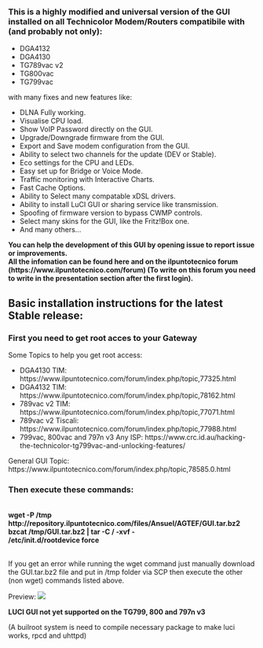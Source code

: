<h3><strong>This is a highly modified and universal version of the GUI installed on all Technicolor Modem/Routers compatibile with (and probably not only):</strong></h3>
  <ul>
  <li>DGA4132</li>
  <li>DGA4130</li>
  <li>TG789vac v2</li>
  <li>TG800vac</li>
  <li>TG799vac</li>
  </ul>
with many fixes and new features like:
<ul>
<li>DLNA Fully working.</li>
<li>Visualise CPU load.</li>
<li>Show VoIP Password directly on the GUI.</li>
<li>Upgrade/Downgrade firmware from the GUI.</li>
<li>Export and Save modem configuration from the GUI.</li>
<li>Ability to select two channels for the update (DEV or Stable).</li>
<li>Eco settings for the CPU and LEDs.</li>
<li>Easy set up for Bridge or Voice Mode.</li>
<li>Traffic monitoring with Interactive Charts.</li>
<li>Fast Cache Options.</li>
<li>Ability to Select many compatable xDSL drivers.</li>
<li>Ability to install LuCI GUI or sharing service like transmission.</li>
<li>Spoofing of firmware version to bypass CWMP controls.</li>
<li>Select many skins for the GUI, like the Fritz!Box one.</li>
<li>And many others...</li>
</ul>
<p><strong>You can help the development of this GUI by opening issue to report issue or improvements.</strong><br /><strong>All the infomation can be found here and on the ilpuntotecnico forum (https://www.ilpuntotecnico.com/forum) (To write on this forum you need to write in the presentation section after the first login).</strong></p>

<h2><strong>Basic installation instructions for the latest Stable release:</strong></h2>

<h3><strong>First you need to get root acces to your Gateway</strong></h3>
Some Topics to help you get root access:
<ul>
<li>DGA4130 TIM: https://www.ilpuntotecnico.com/forum/index.php/topic,77325.html</li>
<li>DGA4132 TIM: https://www.ilpuntotecnico.com/forum/index.php/topic,78162.html</li>
<li>789vac v2 TIM: https://www.ilpuntotecnico.com/forum/index.php/topic,77071.html</li>
<li>789vac v2 Tiscali: https://www.ilpuntotecnico.com/forum/index.php/topic,77988.html</li>
<li>799vac, 800vac and 797n v3 Any ISP: https://www.crc.id.au/hacking-the-technicolor-tg799vac-and-unlocking-features/
</ul>
General GUI Topic: https://www.ilpuntotecnico.com/forum/index.php/topic,78585.0.html

<h3>Then execute these commands:</h3><br />
<strong>wget -P /tmp http://repository.ilpuntotecnico.com/files/Ansuel/AGTEF/GUI.tar.bz2<br />
bzcat /tmp/GUI.tar.bz2 | tar -C / -xvf -<br />
/etc/init.d/rootdevice force<br /><br /></strong>

If you get an error while running the wget command just manually download the GUI.tar.bz2 file and put in /tmp folder via SCP then execute the other (non wget) commands listed above.

Preview:
<img src="https://i.imgur.com/ZcSANgW.png">

<b>LUCI GUI not yet supported on the TG799, 800 and 797n v3</b>
<p>(A builroot system is need to compile necessary package to make luci works, rpcd and uhttpd)
